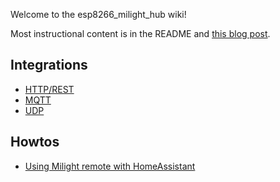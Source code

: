Welcome to the esp8266_milight_hub wiki!

Most instructional content is in the README and [this blog post](http://blog.christophermullins.com/2017/02/11/milight-wifi-gateway-emulator-on-an-esp8266).

## Integrations

* [HTTP/REST](https://github.com/sidoh/esp8266_milight_hub#rest-endpoints)
* [MQTT](https://github.com/sidoh/esp8266_milight_hub#mqtt)
* [UDP](https://github.com/sidoh/esp8266_milight_hub#udp-gateways)

## Howtos

* [Using Milight remote with HomeAssistant](page)
